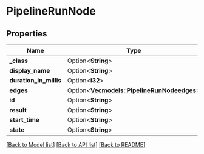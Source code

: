 # PipelineRunNode

## Properties

Name | Type | Description | Notes
------------ | ------------- | ------------- | -------------
**_class** | Option<**String**> |  | [optional]
**display_name** | Option<**String**> |  | [optional]
**duration_in_millis** | Option<**i32**> |  | [optional]
**edges** | Option<[**Vec<models::PipelineRunNodeedges>**](PipelineRunNodeedges.md)> |  | [optional]
**id** | Option<**String**> |  | [optional]
**result** | Option<**String**> |  | [optional]
**start_time** | Option<**String**> |  | [optional]
**state** | Option<**String**> |  | [optional]

[[Back to Model list]](../README.md#documentation-for-models) [[Back to API list]](../README.md#documentation-for-api-endpoints) [[Back to README]](../README.md)



